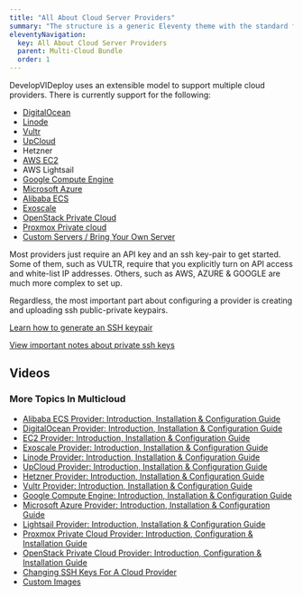 ```yaml
---
title: "All About Cloud Server Providers"
summary: "The structure is a generic Eleventy theme with the standard folder and file names."
eleventyNavigation:
  key: All About Cloud Server Providers
  parent: Multi-Cloud Bundle
  order: 1
---
```

DevelopVIDeploy uses an extensible model to support multiple cloud providers. There is currently support for the following:

*   [DigitalOcean](https://web.archive.org/web/20240420002357/https://wpclouddeploy.com/documentation/cloud-providers/digital-ocean-provider-introduction-installation-configuration-guide/)
*   [Linode](https://web.archive.org/web/20240420002357/https://wpclouddeploy.com/documentation/cloud-providers/linode-provider-introduction-installation-configuration-guide/)
*   [Vultr](https://web.archive.org/web/20240420002357/https://wpclouddeploy.com/documentation/cloud-providers/vultr-provider-introduction-installation-configuration-guide/)
*   [UpCloud](https://web.archive.org/web/20240420002357/https://wpclouddeploy.com/documentation/cloud-providers/upcloud-provider-introduction-installation-configuration-guide/)
*   Hetzner
*   [AWS EC2](https://web.archive.org/web/20240420002357/https://wpclouddeploy.com/documentation/cloud-providers/ec2-provider/)
*   AWS Lightsail
*   [Google Compute Engine](https://web.archive.org/web/20240420002357/https://wpclouddeploy.com/documentation/cloud-providers/google-compute-engine-introduction-installation-configuration-guide/)
*   [Microsoft Azure](https://web.archive.org/web/20240420002357/https://wpclouddeploy.com/documentation/cloud-providers/microsoft-azure-provider-introduction-installation-configuration-guide/)
*   [Alibaba ECS](https://web.archive.org/web/20240420002357/https://wpclouddeploy.com/documentation/cloud-providers/alibaba-ecs-provider-introduction-installation-configuration-guide/)
*   [Exoscale](https://web.archive.org/web/20240420002357/https://wpclouddeploy.com/documentation/cloud-providers/exoscale-provider-introduction-installation-configuration-guide/)
*   [OpenStack Private Cloud](https://web.archive.org/web/20240420002357/https://wpclouddeploy.com/documentation/cloud-providers/openstack-private-cloud-provider-introduction-configuration-installation-guide/)
*   [Proxmox Private cloud](https://web.archive.org/web/20240420002357/https://wpclouddeploy.com/documentation/cloud-providers/proxmox-private-cloud-provider-introduction-configuration-installation-guide/)
*   [Custom Servers / Bring Your Own Server](https://web.archive.org/web/20240420002357/https://wpclouddeploy.com/documentation/wpcloud-deploy-admin/custom-servers-bring-your-own-server/)

Most providers just require an API key and an ssh key-pair to get started. Some of them, such as VULTR, require that you explicitly turn on API access and white-list IP addresses. Others, such as AWS, AZURE & GOOGLE are much more complex to set up.

Regardless, the most important part about configuring a provider is creating and uploading ssh public-private keypairs.

[Learn how to generate an SSH keypair](https://web.archive.org/web/20240420002357/https://wpclouddeploy.com/documentation/how-to-generate-an-ssh-key-pair/)

[View important notes about private ssh keys](https://web.archive.org/web/20240420002357/https://wpclouddeploy.com/documentation/_notes/important-notes-about-private-ssh-keys/)

## Videos

### More Topics In Multicloud

*   [Alibaba ECS Provider: Introduction, Installation & Configuration Guide](https://web.archive.org/web/20240420002357/https://wpclouddeploy.com/documentation/cloud-providers/alibaba-ecs-provider-introduction-installation-configuration-guide/)
*   [DigitalOcean Provider: Introduction, Installation & Configuration Guide](https://web.archive.org/web/20240420002357/https://wpclouddeploy.com/documentation/cloud-providers/digital-ocean-provider-introduction-installation-configuration-guide/)
*   [EC2 Provider: Introduction, Installation & Configuration Guide](https://web.archive.org/web/20240420002357/https://wpclouddeploy.com/documentation/cloud-providers/ec2-provider/)
*   [Exoscale Provider: Introduction, Installation & Configuration Guide](https://web.archive.org/web/20240420002357/https://wpclouddeploy.com/documentation/cloud-providers/exoscale-provider-introduction-installation-configuration-guide/)
*   [Linode Provider: Introduction, Installation & Configuration Guide](https://web.archive.org/web/20240420002357/https://wpclouddeploy.com/documentation/cloud-providers/linode-provider-introduction-installation-configuration-guide/)
*   [UpCloud Provider: Introduction, Installation & Configuration Guide](https://web.archive.org/web/20240420002357/https://wpclouddeploy.com/documentation/cloud-providers/upcloud-provider-introduction-installation-configuration-guide/)
*   [Hetzner Provider: Introduction, Installation & Configuration Guide](https://web.archive.org/web/20240420002357/https://wpclouddeploy.com/documentation/cloud-providers/hetzner-provider-introduction-installation-configuration-guide/)
*   [Vultr Provider: Introduction, Installation & Configuration Guide](https://web.archive.org/web/20240420002357/https://wpclouddeploy.com/documentation/cloud-providers/vultr-provider-introduction-installation-configuration-guide/)
*   [Google Compute Engine: Introduction, Installation & Configuration Guide](https://web.archive.org/web/20240420002357/https://wpclouddeploy.com/documentation/cloud-providers/google-compute-engine-introduction-installation-configuration-guide/)
*   [Microsoft Azure Provider: Introduction, Installation & Configuration Guide](https://web.archive.org/web/20240420002357/https://wpclouddeploy.com/documentation/cloud-providers/microsoft-azure-provider-introduction-installation-configuration-guide/)
*   [Lightsail Provider: Introduction, Installation & Configuration Guide](https://web.archive.org/web/20240420002357/https://wpclouddeploy.com/documentation/cloud-providers/lightsail-provider-introduction-installation-configuration-guide/)
*   [Proxmox Private Cloud Provider: Introduction, Configuration & Installation Guide](https://web.archive.org/web/20240420002357/https://wpclouddeploy.com/documentation/cloud-providers/proxmox-private-cloud-provider-introduction-configuration-installation-guide/)
*   [OpenStack Private Cloud Provider: Introduction, Configuration & Installation Guide](https://web.archive.org/web/20240420002357/https://wpclouddeploy.com/documentation/cloud-providers/openstack-private-cloud-provider-introduction-configuration-installation-guide/)
*   [Changing SSH Keys For A Cloud Provider](https://web.archive.org/web/20240420002357/https://wpclouddeploy.com/documentation/cloud-providers/changing-ssh-keys-in-cloud-provider-settings/)
*   [Custom Images](https://web.archive.org/web/20240420002357/https://wpclouddeploy.com/documentation/cloud-providers/custom-images/)
